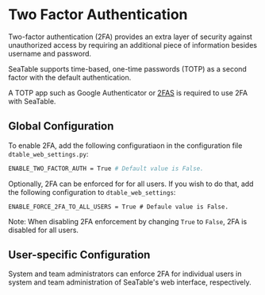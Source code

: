 # Two Factor Authentication

Two-factor authentication (2FA) provides an extra layer of security against unauthorized access by requiring an additional piece of information besides username and password.

SeaTable supports time-based, one-time passwords (TOTP) as a second factor with the default authentication.

A TOTP app such as Google Authenticator or [2FAS](https://2fas.com/) is required to use 2FA with SeaTable.

## Global Configuration

To enable 2FA, add the following configuratiaon in the configuration file `dtable_web_settings.py`:

```bash
ENABLE_TWO_FACTOR_AUTH = True # Default value is False.
```

Optionally, 2FA can be enforced for for all users. If you wish to do that, add the following configuration to `dtable_web_settings`:

```
ENABLE_FORCE_2FA_TO_ALL_USERS = True # Defaule value is False.
```

Note: When disabling 2FA enforcement by changing `True` to `False`, 2FA is disabled for all users.

## User-specific Configuration

System and team administrators can enforce 2FA for individual users in system and team administration of SeaTable's web interface, respectively.
